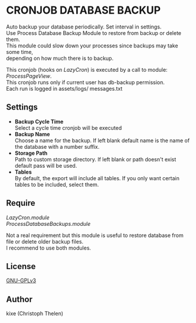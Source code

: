 CRONJOB DATABASE BACKUP
=======================

Auto backup your database periodically. Set interval in settings.  
Use Process Database Backup Module to restore from backup or delete them.  
This module could slow down your processes since backups may take some time,  
depending on how much there is to backup.

This cronjob (hooks on *LazyCron*) is executed by a call to module: *ProcessPageView*.   
This cronjob runs only if current user has db-backup permission.  
Each run is logged in assets/logs/ messages.txt

## Settings
+ **Backup Cycle Time**  
Select a cycle time cronjob will be executed  
+ **Backup Name**  
Choose a name for the backup. If left blank default name is the name of the database with a number suffix.  
+ **Storage Path**  
Path to custom storage directory. If left blank or path doesn't exist default pass will be used.  
+ **Tables**  
By default, the export will include all tables. If you only want certain tables to be included, select them.   

## Require
*LazyCron.module*  
*ProcessDatabaseBackups.module*  

Not a real requirement but this module is useful to restore database from file or delete older backup files.  
I recommend to use both modules.  

## License
[GNU-GPLv3](http://www.gnu.org/licenses/gpl-3.0.html)  

## Author
kixe (Christoph Thelen)  
